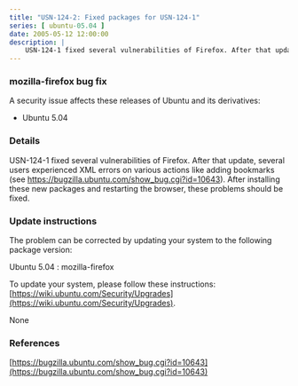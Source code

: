 ```yaml
---
title: "USN-124-2: Fixed packages for USN-124-1"
series: [ ubuntu-05.04 ]
date: 2005-05-12 12:00:00
description: |
    USN-124-1 fixed several vulnerabilities of Firefox. After that update, several users experienced XML errors on various actions like adding bookmarks (see https://bugzilla.ubuntu.com/show_bug.cgi?id=10643). After installing these new packages and restarting the browser, these problems should be fixed.
--- 
```

 
### mozilla-firefox bug fix

A security issue affects these releases of Ubuntu and its derivatives:

* Ubuntu 5.04

### Details

USN-124-1 fixed several vulnerabilities of Firefox. After that update, several users experienced XML errors on various actions like adding bookmarks (see https://bugzilla.ubuntu.com/show_bug.cgi?id=10643). After installing these new packages and restarting the browser, these problems should be fixed.

### Update instructions

The problem can be corrected by updating your system to the following package version:

Ubuntu 5.04
 : mozilla-firefox 

To update your system, please follow these instructions: [https://wiki.ubuntu.com/Security/Upgrades](https://wiki.ubuntu.com/Security/Upgrades).

None

### References

 [https://bugzilla.ubuntu.com/show_bug.cgi?id=10643](https://bugzilla.ubuntu.com/show_bug.cgi?id=10643)
 
